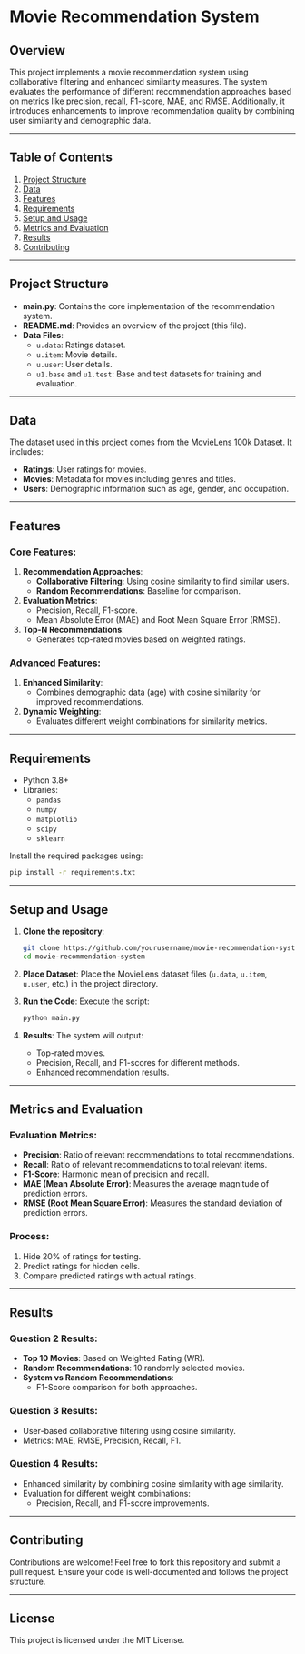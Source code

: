 
# Movie Recommendation System

## Overview

This project implements a movie recommendation system using collaborative filtering and enhanced similarity measures. The system evaluates the performance of different recommendation approaches based on metrics like precision, recall, F1-score, MAE, and RMSE. Additionally, it introduces enhancements to improve recommendation quality by combining user similarity and demographic data.

---

## Table of Contents
1. [Project Structure](#project-structure)
2. [Data](#data)
3. [Features](#features)
4. [Requirements](#requirements)
5. [Setup and Usage](#setup-and-usage)
6. [Metrics and Evaluation](#metrics-and-evaluation)
7. [Results](#results)
8. [Contributing](#contributing)

---

## Project Structure
- **main.py**: Contains the core implementation of the recommendation system.
- **README.md**: Provides an overview of the project (this file).
- **Data Files**:
  - `u.data`: Ratings dataset.
  - `u.item`: Movie details.
  - `u.user`: User details.
  - `u1.base` and `u1.test`: Base and test datasets for training and evaluation.

---

## Data
The dataset used in this project comes from the [MovieLens 100k Dataset](https://grouplens.org/datasets/movielens/100k/). It includes:
- **Ratings**: User ratings for movies.
- **Movies**: Metadata for movies including genres and titles.
- **Users**: Demographic information such as age, gender, and occupation.

---

## Features
### Core Features:
1. **Recommendation Approaches**:
   - **Collaborative Filtering**: Using cosine similarity to find similar users.
   - **Random Recommendations**: Baseline for comparison.
2. **Evaluation Metrics**:
   - Precision, Recall, F1-score.
   - Mean Absolute Error (MAE) and Root Mean Square Error (RMSE).
3. **Top-N Recommendations**:
   - Generates top-rated movies based on weighted ratings.

### Advanced Features:
1. **Enhanced Similarity**:
   - Combines demographic data (age) with cosine similarity for improved recommendations.
2. **Dynamic Weighting**:
   - Evaluates different weight combinations for similarity metrics.

---

## Requirements
- Python 3.8+
- Libraries:
  - `pandas`
  - `numpy`
  - `matplotlib`
  - `scipy`
  - `sklearn`

Install the required packages using:
```bash
pip install -r requirements.txt
```

---

## Setup and Usage

1. **Clone the repository**:
   ```bash
   git clone https://github.com/yourusername/movie-recommendation-system.git
   cd movie-recommendation-system
   ```

2. **Place Dataset**:
   Place the MovieLens dataset files (`u.data`, `u.item`, `u.user`, etc.) in the project directory.

3. **Run the Code**:
   Execute the script:
   ```bash
   python main.py
   ```

4. **Results**:
   The system will output:
   - Top-rated movies.
   - Precision, Recall, and F1-scores for different methods.
   - Enhanced recommendation results.

---

## Metrics and Evaluation

### Evaluation Metrics:
- **Precision**: Ratio of relevant recommendations to total recommendations.
- **Recall**: Ratio of relevant recommendations to total relevant items.
- **F1-Score**: Harmonic mean of precision and recall.
- **MAE (Mean Absolute Error)**: Measures the average magnitude of prediction errors.
- **RMSE (Root Mean Square Error)**: Measures the standard deviation of prediction errors.

### Process:
1. Hide 20% of ratings for testing.
2. Predict ratings for hidden cells.
3. Compare predicted ratings with actual ratings.

---

## Results
### Question 2 Results:
- **Top 10 Movies**: Based on Weighted Rating (WR).
- **Random Recommendations**: 10 randomly selected movies.
- **System vs Random Recommendations**:
  - F1-Score comparison for both approaches.

### Question 3 Results:
- User-based collaborative filtering using cosine similarity.
- Metrics: MAE, RMSE, Precision, Recall, F1.

### Question 4 Results:
- Enhanced similarity by combining cosine similarity with age similarity.
- Evaluation for different weight combinations:
  - Precision, Recall, and F1-score improvements.

---

## Contributing

Contributions are welcome! Feel free to fork this repository and submit a pull request. Ensure your code is well-documented and follows the project structure.

---

## License
This project is licensed under the MIT License.
